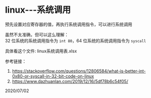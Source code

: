 # linux---系统调用

预先设置对应寄存器的值，再执行系统调用指令，可以进行系统调用  

虽然不太准确，但可以这么理解：  
32 位系统的系统调用指令为 `int 80`，64 位系统的系统调用指令为 `syscall`  

具体看这个文件: linux系统调用表.xlsx  


参考链接：  
1. https://stackoverflow.com/questions/12806584/what-is-better-int-0x80-or-syscall-in-32-bit-code-on-linux  
2. https://www.dazhuanlan.com/2019/12/16/5df78b6c54f05/  


2020/07/02  

